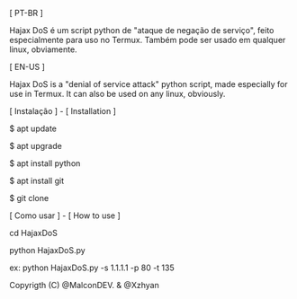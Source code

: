 [ PT-BR ]

Hajax DoS é um script python de "ataque de negação de serviço", feito especialmente para uso no Termux.
Também pode ser usado em qualquer linux, obviamente.

[ EN-US ]

Hajax DoS is a "denial of service attack" python script, made especially for use in Termux.
It can also be used on any linux, obviously.

[ Instalação ] - [ Installation ]

$ apt update

$ apt upgrade

$ apt install python

$ apt install git

$ git clone 

[ Como usar ] - [ How to use ]

cd HajaxDoS

python HajaxDoS.py

ex: python HajaxDoS.py -s 1.1.1.1 -p 80 -t 135

Copyrigth (C) @MalconDEV. & @Xzhyan
